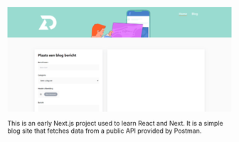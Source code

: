 ![preview1](screenshot.png)

This is an early Next.js project used to learn React and Next. It is a simple blog site that fetches data from a public API provided by Postman.
